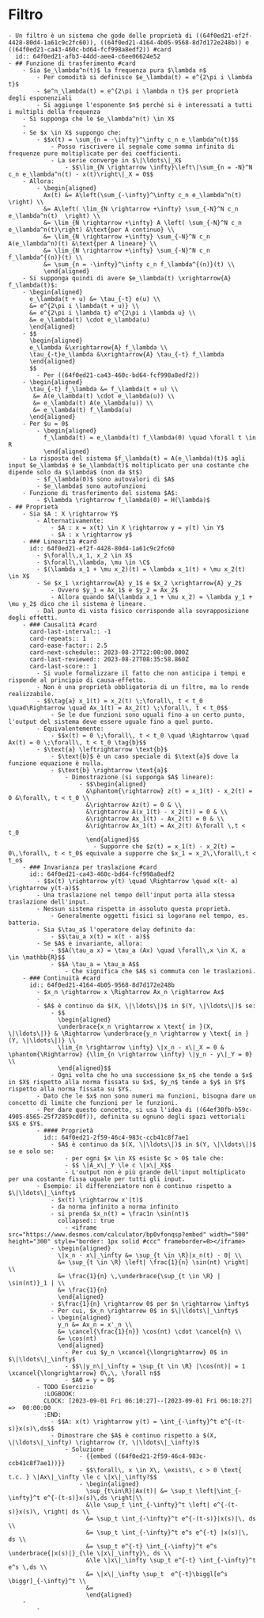 # Filtro
	- Un filtro è un sistema che gode delle proprietà di ((64f0ed21-ef2f-4428-80d4-1a61c9c2fc60)), ((64f0ed21-4164-4b05-9568-8d7d172e248b)) e ((64f0ed21-ca43-460c-bd64-fcf998a8edf2)) #card
	  id:: 64f0ed21-afb3-44dd-aee4-c6ee06624e52
	- ## Funzione di trasferimento #card
		- Sia $e_\lambda^n(t)$ la frequenza pura $\lambda n$
			- Per comodità si definisce $e_\lambda(t) = e^{2\pi i \lambda t}$
			- $e^n_\lambda(t) = e^{2\pi i \lambda n t}$ per proprietà degli esponenziali
			- Si aggiunge l'esponente $n$ perché si è interessati a tutti i multipli della frequenza
		- Si supponga che le $e_\lambda^n(t) \in X$
		-
		- Se $x \in X$ suppongo che:
			- $$x(t) = \sum_{n = -\infty}^\infty c_n e_\lambda^n(t)$$
				- Posso riscrivere il segnale come somma infinita di frequenze pure moltiplicate per dei coefficienti.
				- La serie converge in $\|\ldots\|_X$
					- $$\lim_{N \rightarrow \infty}\left\|\sum_{n = -N}^N c_n e_\lambda^n(t) - x(t)\right\|_X = 0$$
		- Allora:
			- \begin{aligned}
			  Ax(t) &= A\left(\sum_{-\infty}^\infty c_n e_\lambda^n(t) \right) \\
			  &= A\left( \lim_{N \rightarrow +\infty} \sum_{-N}^N c_n e_\lambda^n(t)  \right) \\
			  &= \lim_{N \rightarrow +\infty} A \left( \sum_{-N}^N c_n e_\lambda^n(t)\right) &\text{per A continuo} \\
			  &= \lim_{N \rightarrow +\infty} \sum_{-N}^N c_n A(e_\lambda^n)(t) &\text{per A lineare} \\
			  &= \lim_{N \rightarrow +\infty} \sum_{-N}^N c_n f_\lambda^{(n)}(t) \\
			  &= \sum_{n = -\infty}^\infty c_n f_\lambda^{(n)}(t) \\
			  \end{aligned}
		- Si supponga quindi di avere $e_\lambda(t) \xrightarrow{A} f_\lambda(t)$:
		- \begin{aligned}
		  e_\lambda(t + u) &= \tau_{-t} e(u) \\
		  &= e^{2\pi i \lambda(t + u)} \\
		  &= e^{2\pi i \lambda t} e^{2\pi i \lambda u} \\
		  &= e_\lambda(t) \cdot e_\lambda(u)
		  \end{aligned}
		- $$
		  \begin{aligned}
		  e_\lambda &\xrightarrow{A} f_\lambda \\
		  \tau_{-t}e_\lambda &\xrightarrow{A} \tau_{-t} f_\lambda
		  \end{aligned}
		  $$
			- Per ((64f0ed21-ca43-460c-bd64-fcf998a8edf2))
		- \begin{aligned}
		  \tau_{-t} f_\lambda &= f_\lambda(t + u) \\
		   &= A(e_\lambda(t) \cdot e_\lambda(u)) \\
		   &= e_\lambda(t) A(e_\lambda(u)) \\
		   &= e_\lambda(t) f_\lambda(u)
		  \end{aligned}
		- Per $u = 0$
			- \begin{aligned}
			  f_\lambda(t) = e_\lambda(t) f_\lambda(0) \quad \forall t \in R
			  \end{aligned}
		- La risposta del sistema $f_\lambda(t) = A(e_\lambda)(t)$ agli input $e_\lambda$ è $e_\lambda(t)$ moltiplicato per una costante che dipende solo da $\lambda$ (non da $t$)
			- $f_\lambda(0)$ sono autovalori di $A$
			- $e_\lambda$ sono autofunzioni
		- Funzione di trasferimento del sistema $A$:
			- $\lambda \rightarrow f_\lambda(0) = H(\lambda)$
	- ## Proprietà
		- Sia $A : X \rightarrow Y$
			- Alternativamente:
				- $A : x = x(t) \in X \rightarrow y = y(t) \in Y$
				- $A : x \rightarrow y$
		- ### Linearità #card
		  id:: 64f0ed21-ef2f-4428-80d4-1a61c9c2fc60
			- $\forall\,x_1, x_2 \in X$
			- $\forall\,\lambda, \mu \in \C$
			- $(\lambda x_1 + \mu x_2)(t) = \lambda x_1(t) + \mu x_2(t) \in X$
			- Se $x_1 \xrightarrow{A} y_1$ e $x_2 \xrightarrow{A} y_2$
				- Ovvero $y_1 = Ax_1$ e $y_2 = Ax_2$
				- Allora quando $A(\lambda x_1 + \mu x_2) = \lambda y_1 + \mu y_2$ dico che il sistema è lineare.
			- Dal punto di vista fisico corrisponde alla sovrapposizione degli effetti.
		- ### Causalità #card
		  card-last-interval:: -1
		  card-repeats:: 1
		  card-ease-factor:: 2.5
		  card-next-schedule:: 2023-08-27T22:00:00.000Z
		  card-last-reviewed:: 2023-08-27T08:35:58.860Z
		  card-last-score:: 1
			- Si vuole formalizzare il fatto che non anticipa i tempi e risponde al principio di causa-effetto.
			- Non è una proprietà obbligatoria di un filtro, ma lo rende realizzabile.
			- $$\tag{a} x_1(t) = x_2(t) \;\forall\, t < t_0 \quad\Rightarrow \quad Ax_1(t) = Ax_2(t) \;\forall\, t < t_0$$
				- Se le due funzioni sono uguali fino a un certo punto, l'output del sistema deve essere uguale fino a quel punto.
			- Equivalentemente:
				- $$x(t) = 0 \;\forall\, t < t_0 \quad \Rightarrow \quad Ax(t) = 0 \;\forall\, t < t_0 \tag{b}$$
			- $\text{a} \leftrightarrow \text{b}$
				- $\text{b}$ è un caso speciale di $\text{a}$ dove la funzione equazione è nulla.
				- $\text{b} \rightarrow \text{a}$
					- Dimostrazione (si supponga $A$ lineare):
						- $$\begin{aligned}
						  &\phantom{\rightarrow} z(t) = x_1(t) - x_2(t) = 0 &\forall\, t < t_0 \\
						  &\rightarrow Az(t) = 0 & \\
						  &\rightarrow A(x_1(t) - x_2(t)) = 0 & \\
						  &\rightarrow Ax_1(t) - Ax_2(t) = 0 & \\
						  &\rightarrow Ax_1(t) = Ax_2(t) &\forall \,t < t_0
						  \end{aligned}$$
							- Supporre che $z(t) = x_1(t) - x_2(t) = 0\,\forall\, t < t_0$ equivale a supporre che $x_1 = x_2\,\forall\,t < t_o$
		- ### Invarianza per traslazione #card
		  id:: 64f0ed21-ca43-460c-bd64-fcf998a8edf2
			- $$x(t) \rightarrow y(t) \quad \Rightarrow \quad x(t- a) \rightarrow y(t-a)$$
			- Una traslazione nel tempo dell'input porta alla stessa traslazione dell'input.
			- Nessun sistema rispetta in assoluto questa proprietà.
				- Generalmente oggetti fisici si logorano nel tempo, es. batteria.
			- Sia $\tau_a$ l'operatore delay definito da:
				- $$\tau_a x(t) = x(t - a)$$
			- Se $A$ è invariante, allora:
				- $$A(\tau_a x) = \tau_a (Ax) \quad \forall\,x \in X, a \in \mathbb{R}$$
				- $$A \tau_a = \tau_a A$$
					- Che significa che $A$ si commuta con le traslazioni.
		- ### Continuità #card
		  id:: 64f0ed21-4164-4b05-9568-8d7d172e248b
			- $x_n \rightarrow x \Rightarrow Ax_n \rightarrow Ax$
			-
			- $A$ è continuo da $(X, \|\ldots\|)$ in $(Y, \|\ldots\|)$ se:
				- $$
				  \begin{aligned}
				  \underbrace{x_n \rightarrow x \text{ in }(X, \|\ldots\|)} & \Rightarrow \underbrace{y_n \rightarrow y \text{ in }(Y, \|\ldots\|)} \\
				  \lim_{n \rightarrow \infty} \|x_n - x\|_X = 0 & \phantom{\Rightarrow} {\lim_{n \rightarrow \infty} \|y_n - y\|_Y = 0} \\
				  \end{aligned}$$
				- Ogni volta che ho una successione $x_n$ che tende a $x$ in $X$ rispetto alla norma fissata su $x$, $y_n$ tende a $y$ in $Y$ rispetto alla norma fissata su $Y$.
			- Dato che le $x$ non sono numeri ma funzioni, bisogna dare un concetto di limite che funzioni per le funzioni.
			- Per dare questo concetto, si usa l'idea di ((64ef30fb-b59c-4905-8565-25f72859cd0f)), definita su ognuno degli spazi vettoriali $X$ e $Y$.
			- #### Proprietà
			  id:: 64f0ed21-2f59-46c4-983c-ccb41c8f7ae1
				- $A$ è continuo da $(X, \|\ldots\|)$ in $(Y, \|\ldots\|)$ se e solo se:
					- per ogni $x \in X$ esiste $c > 0$ tale che:
					- $$ \|A_x\|_Y \le c \|x\|_X$$
					- L'output non è più grande dell'input moltiplicato per una costante fissa uguale per tutti gli input.
			- Esempio: il differenziatore non è continuo rispetto a $\|\ldots\|_\infty$
				- $x(t) \rightarrow x'(t)$
				- da norma infinito a norma infinito
				- si prenda $x_n(t) = \frac1n \sin(nt)$
				  collapsed:: true
					- <iframe src="https://www.desmos.com/calculator/bp0vfonqsp?embed" width="500" height="300" style="border: 1px solid #ccc" frameborder=0></iframe>
				- \begin{aligned}
				  \|x_n - x\|_\infty &= \sup_{t \in \R}|x_n(t) - 0| \\
				  &= \sup_{t \in \R} \left| \frac{1}{n} \sin(nt) \right| \\
				  &= \frac{1}{n} \,\underbrace{\sup_{t \in \R} | \sin(nt)}_1 | \\
				  &= \frac{1}{n}
				  \end{aligned}
				- $\frac{1}{n} \rightarrow 0$ per $n \rightarrow \infty$
				- Per cui, $x_n \rightarrow 0$ in $\|\ldots\|_\infty$
				- \begin{aligned}
				  y_n &= Ax_n = x'_n \\
				  &= \cancel{\frac{1}{n}} \cos(nt) \cdot \cancel{n} \\
				  &= \cos(nt)
				  \end{aligned}
					- Per cui $y_n \xcancel{\longrightarrow} 0$ in $\|\ldots\|_\infty$
					- $$\|y_n\|_\infty = \sup_{t \in \R} |\cos(nt)| = 1 \xcancel{\longrightarrow} 0\,\, \forall n$$
					- $A0 = y = 0$
			- TODO Esercizio
			  :LOGBOOK:
			  CLOCK: [2023-09-01 Fri 06:10:27]--[2023-09-01 Fri 06:10:27] =>  00:00:00
			  :END:
				- $$A: x(t) \rightarrow y(t) = \int_{-\infty}^t e^{-(t-s)}x(s)\,ds$$
				- Dimostrare che $A$ è continuo rispetto a $(X, \|\ldots\|_\infty) \rightarrow (Y, \|\ldots\|_\infty)$
					- Soluzione
						- {{embed ((64f0ed21-2f59-46c4-983c-ccb41c8f7ae1))}}
						- $$\forall\, x \in X\, \exists\, c > 0 \text{ t.c. } \|Ax\|_\infty \le c \|x\|_\infty?$$
						- \begin{aligned}
						  \sup_{t\in\R}|Ax(t)| &= \sup_t \left|\int_{-\infty}^t e^{-(t-s)}x(s)\,ds \right|\\
						  &\le \sup_t \int_{-\infty}^t \left| e^{-(t-s)}x(s)\, \right| ds \\
						  &= \sup_t \int_{-\infty}^t e^{-(t-s)}|x(s)|\, ds \\
						  &= \sup_t \int_{-\infty}^t e^s e^{-t} |x(s)|\, ds \\
						  &= \sup_t e^{-t} \int_{-\infty}^t e^s \underbrace{|x(s)|}_{\le \|x\|_\infty}\, ds \\
						  &\le \|x\|_\infty \sup_t e^{-t} \int_{-\infty}^t e^s \,ds \\
						  &= \|x\|_\infty \sup_t  e^{-t}\biggl[e^s \biggr]_{-\infty}^t \\
						  &= 
						  \end{aligned}
		-
			-